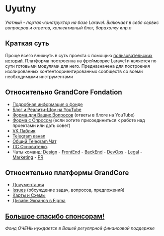 # Uyutny
*Уютный - портал-конструктор на базе Laravel. Включает в себя сервис вопросров и ответов, коллективный блог, барахолку ипр.о*

## Краткая суть 
Проще всего вникнуть в суть проекта с помощью [пользовательских историй](https://github.com/grandcore/GrandCore_Planform/blob/master/documentation/stories.md). Платформа построенна на фреймворке Laravel и является по сути готовыми модулями для него. Предназначена для построения изолированных контентоориентированных сообществ со всеми необходимыми инструментами

## Относительно GrandCore Fondation
- [Подробная информация о фонде](https://github.com/grandcore/Grandcore_Information)
- [Блог и Реалити-Шоу на YouTube](https://www.youtube.com/channel/UCCcI0eNBhfd0qHIzZLDvKVA)
- [Форма для Ваших Вопросов](https://forms.gle/WSUskFHmhyangj3b9) (ответы в блоге на YouTube)
- [Форма с Опросом](https://forms.gle/pMY5AqqdYUzMhdSK8) (если хотите присоединиться к работе над проектами или дать совет)
- [VK Паблик](https://vk.com/grandcore)
- [Telegram канал](https://t.me/grandcore)
- [Общий Telegram Чат](https://t.me/grandcore_chat)
- [ЛС Основателю](https://t.me/i0zgMRV49fX). 
- Чаты команд: [Design](https://cutt.ly/4wZ8fdO) - [FrontEnd](https://cutt.ly/LwZ8hiU) - [BackEnd](https://cutt.ly/uwZ8GXF) - [DevOps](https://cutt.ly/GwZ8jEy) - [Legal](https://cutt.ly/YwZ8kpE) - [Marketing](https://cutt.ly/swZ8kYK) - [PR](https://cutt.ly/WwZ8k2u) 

## Относительно платформы GrandCore 
- [Документация](https://github.com/grandcore/Uyutny/tree/master/documentation)
- [Issues](https://github.com/grandcore/Uyutny/issues) (обсуждение задач, вопросов, предложений)
- [Карты и Схемы](https://www.draw.io/?lightbox=1&highlight=0000ff&edit=_blank&layers=1&nav=1&title=%D0%9A%D0%B0%D1%80%D1%82%D0%B0%20-%20Uyutny#Uhttps%3A%2F%2Fdrive.google.com%2Fuc%3Fid%3D12o7AiWA0I6_B-vt-wRzG-QTPWp-vV20U%26export%3Ddownload)
- [Дизайн Экранов в Figma](https://www.figma.com/file/44CGia2HnXPdR9eUW9rb0H/Uyunty)


## [Большое спасибо спонсорам!](https://github.com/grandcore/Grandcore_Information/blob/master/money.md) 
*Фонд ОЧЕНЬ нуждается в Вашей регулярной финансовой поддержке*

